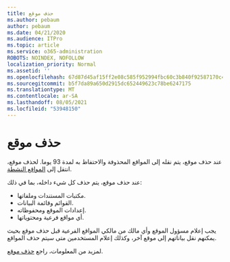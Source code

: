 ```yaml
---
title: حذف موقع
ms.author: pebaum
author: pebaum
ms.date: 04/21/2020
ms.audience: ITPro
ms.topic: article
ms.service: o365-administration
ROBOTS: NOINDEX, NOFOLLOW
localization_priority: Normal
ms.assetid: ''
ms.openlocfilehash: 67d87d45af15ff2e08c585f952994fbc60c3b840f92587170c45ab3c9b53c6e2
ms.sourcegitcommit: b5f7da89a650d2915dc652449623c78be6247175
ms.translationtype: MT
ms.contentlocale: ar-SA
ms.lasthandoff: 08/05/2021
ms.locfileid: "53948150"
---
```

# <a name="delete-a-site"></a>حذف موقع

عند حذف موقع، يتم نقله إلى المواقع المحذوفة والاحتفاظ به لمدة 93 يوما. لحذف موقع، انتقل إلى [المواقع النشطة](https://admin.microsoft.com/sharepoint?page=sitemanagement&modern=true). 

عند حذف موقع، يتم حذف كل شيء داخله، بما في ذلك:

- مكتبات المستندات وملفاتها.
- القوائم وقائمة البيانات.
- إعدادات الموقع ومحفوظاته.
- أي مواقع فرعية ومحتوياتها.

يجب إعلام مسؤول الموقع وأي مالك من مالكي المواقع الفرعية قبل حذف موقع بحيث يمكنهم نقل بياناتهم إلى موقع آخر، وكذلك إعلام المستخدمين متى سيتم حذف المواقع.

لمزيد من المعلومات، راجع [حذف موقع](https://docs.microsoft.com/sharepoint/delete-site-collection).
